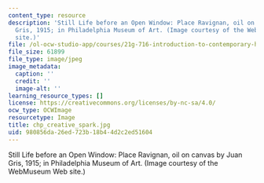 ```yaml
---
content_type: resource
description: 'Still Life before an Open Window: Place Ravignan, oil on canvas by Juan
  Gris, 1915; in Philadelphia Museum of Art. (Image courtesy of the WebMuseum Web
  site.)'
file: /ol-ocw-studio-app/courses/21g-716-introduction-to-contemporary-hispanic-literature-spring-2005/980856da26ed723b18b44d2c2ed51604_chp_creative_spark.jpg
file_size: 61899
file_type: image/jpeg
image_metadata:
  caption: ''
  credit: ''
  image-alt: ''
learning_resource_types: []
license: https://creativecommons.org/licenses/by-nc-sa/4.0/
ocw_type: OCWImage
resourcetype: Image
title: chp_creative_spark.jpg
uid: 980856da-26ed-723b-18b4-4d2c2ed51604
---
```

Still Life before an Open Window: Place Ravignan, oil on canvas by Juan Gris, 1915; in Philadelphia Museum of Art. (Image courtesy of the WebMuseum Web site.)